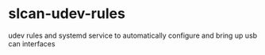 # slcan-udev-rules
udev rules and systemd service to automatically configure and bring up usb can interfaces
